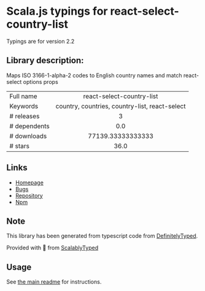 
# Scala.js typings for react-select-country-list

Typings are for version 2.2

## Library description:
Maps ISO 3166-1-alpha-2 codes to English country names and match react-select options props

|                    |                 |
| ------------------ | :-------------: |
| Full name          | react-select-country-list |
| Keywords           | country, countries, country-list, react-select |
| # releases         | 3 |
| # dependents       | 0.0 |
| # downloads        | 77139.33333333333 |
| # stars            | 36.0 |

## Links
- [Homepage](https://github.com/Chun-Lin/react-select-country-list)
- [Bugs](https://github.com/Chun-Lin/react-select-country-list/issues)
- [Repository](https://github.com/Chun-Lin/react-select-country-list)
- [Npm](https://www.npmjs.com/package/react-select-country-list)
    


## Note
This library has been generated from typescript code from [DefinitelyTyped](https://definitelytyped.org).

Provided with :purple_heart: from [ScalablyTyped](https://github.com/oyvindberg/ScalablyTyped)

## Usage
See [the main readme](../../readme.md) for instructions.


